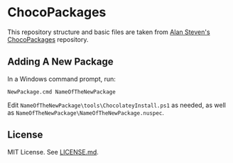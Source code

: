 # ChocoPackages

This repository structure and basic files are taken from [Alan Steven's](https://github.com/alanstevens) [ChocoPackages](https://github.com/alanstevens/ChocoPackages) repository.

## Adding A New Package

In a Windows command prompt, run:

```
NewPackage.cmd NameOfTheNewPackage
```

Edit `NameOfTheNewPackage\tools\ChocolateyInstall.ps1` as needed, as well as `NameOfTheNewPackage\NameOfTheNewPackage.nuspec`.

## License

MIT License. See [LICENSE.md](LICENSE.md).
